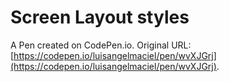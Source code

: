 # Screen Layout styles

A Pen created on CodePen.io. Original URL: [https://codepen.io/luisangelmaciel/pen/wvXJGrj](https://codepen.io/luisangelmaciel/pen/wvXJGrj).

